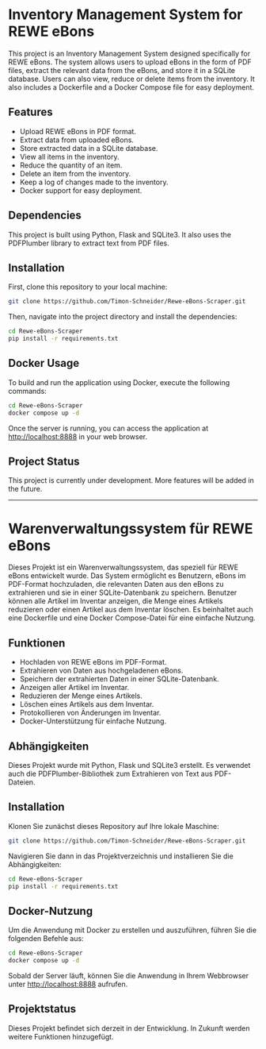 # Inventory Management System for REWE eBons

This project is an Inventory Management System designed specifically for REWE eBons. The system allows users to upload eBons in the form of PDF files, extract the relevant data from the eBons, and store it in a SQLite database. Users can also view, reduce or delete items from the inventory. It also includes a Dockerfile and a Docker Compose file for easy deployment.

## Features

- Upload REWE eBons in PDF format.
- Extract data from uploaded eBons.
- Store extracted data in a SQLite database.
- View all items in the inventory.
- Reduce the quantity of an item.
- Delete an item from the inventory.
- Keep a log of changes made to the inventory.
- Docker support for easy deployment.

## Dependencies

This project is built using Python, Flask and SQLite3. It also uses the PDFPlumber library to extract text from PDF files.

## Installation

First, clone this repository to your local machine:

```bash
git clone https://github.com/Timon-Schneider/Rewe-eBons-Scraper.git
```

Then, navigate into the project directory and install the dependencies:

```bash
cd Rewe-eBons-Scraper
pip install -r requirements.txt
```

## Docker Usage

To build and run the application using Docker, execute the following commands:

```bash
cd Rewe-eBons-Scraper
docker compose up -d
```

Once the server is running, you can access the application at [http://localhost:8888](http://localhost:8888) in your web browser.

## Project Status

This project is currently under development. More features will be added in the future.

---

# Warenverwaltungssystem für REWE eBons

Dieses Projekt ist ein Warenverwaltungssystem, das speziell für REWE eBons entwickelt wurde. Das System ermöglicht es Benutzern, eBons im PDF-Format hochzuladen, die relevanten Daten aus den eBons zu extrahieren und sie in einer SQLite-Datenbank zu speichern. Benutzer können alle Artikel im Inventar anzeigen, die Menge eines Artikels reduzieren oder einen Artikel aus dem Inventar löschen. Es beinhaltet auch eine Dockerfile und eine Docker Compose-Datei für eine einfache Nutzung.

## Funktionen

- Hochladen von REWE eBons im PDF-Format.
- Extrahieren von Daten aus hochgeladenen eBons.
- Speichern der extrahierten Daten in einer SQLite-Datenbank.
- Anzeigen aller Artikel im Inventar.
- Reduzieren der Menge eines Artikels.
- Löschen eines Artikels aus dem Inventar.
- Protokollieren von Änderungen im Inventar.
- Docker-Unterstützung für einfache Nutzung.

## Abhängigkeiten

Dieses Projekt wurde mit Python, Flask und SQLite3 erstellt. Es verwendet auch die PDFPlumber-Bibliothek zum Extrahieren von Text aus PDF-Dateien.

## Installation

Klonen Sie zunächst dieses Repository auf Ihre lokale Maschine:

```bash
git clone https://github.com/Timon-Schneider/Rewe-eBons-Scraper.git
```

Navigieren Sie dann in das Projektverzeichnis und installieren Sie die Abhängigkeiten:

```bash
cd Rewe-eBons-Scraper
pip install -r requirements.txt
```

## Docker-Nutzung

Um die Anwendung mit Docker zu erstellen und auszuführen, führen Sie die folgenden Befehle aus:

```bash
cd Rewe-eBons-Scraper
docker compose up -d
```

Sobald der Server läuft, können Sie die Anwendung in Ihrem Webbrowser unter [http://localhost:8888](http://localhost:8888) aufrufen.

## Projektstatus

Dieses Projekt befindet sich derzeit in der Entwicklung. In Zukunft werden weitere Funktionen hinzugefügt.
